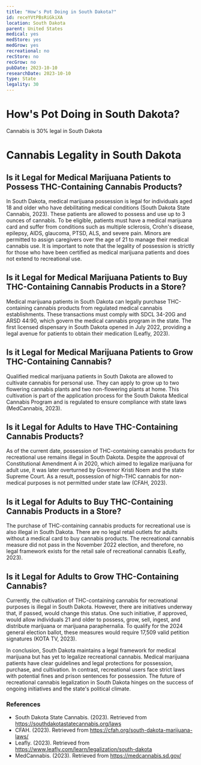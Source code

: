 ```yaml
---
title: "How's Pot Doing in South Dakota?"
id: receYVtPBsRiGkiXA
location: South Dakota
parent: United States
medical: yes
medStore: yes
medGrow: yes
recreational: no
recStore: no
recGrow: no
pubDate: 2023-10-10
researchDate: 2023-10-10
type: State
legality: 30
---
```


# How's Pot Doing in South Dakota?

<p class="howsit">Cannabis is 30% legal in South Dakota</p>

# Cannabis Legality in South Dakota

## Is it Legal for Medical Marijuana Patients to Possess THC-Containing Cannabis Products?

In South Dakota, medical marijuana possession is legal for individuals aged 18 and older who have debilitating medical conditions (South Dakota State Cannabis, 2023). These patients are allowed to possess and use up to 3 ounces of cannabis. To be eligible, patients must have a medical marijuana card and suffer from conditions such as multiple sclerosis, Crohn's disease, epilepsy, AIDS, glaucoma, PTSD, ALS, and severe pain. Minors are permitted to assign caregivers over the age of 21 to manage their medical cannabis use. It is important to note that the legality of possession is strictly for those who have been certified as medical marijuana patients and does not extend to recreational use.

## Is it Legal for Medical Marijuana Patients to Buy THC-Containing Cannabis Products in a Store?

Medical marijuana patients in South Dakota can legally purchase THC-containing cannabis products from regulated medical cannabis establishments. These transactions must comply with SDCL 34-20G and ARSD 44:90, which govern the medical cannabis program in the state. The first licensed dispensary in South Dakota opened in July 2022, providing a legal avenue for patients to obtain their medication (Leafly, 2023).

## Is it Legal for Medical Marijuana Patients to Grow THC-Containing Cannabis?

Qualified medical marijuana patients in South Dakota are allowed to cultivate cannabis for personal use. They can apply to grow up to two flowering cannabis plants and two non-flowering plants at home. This cultivation is part of the application process for the South Dakota Medical Cannabis Program and is regulated to ensure compliance with state laws (MedCannabis, 2023).

## Is it Legal for Adults to Have THC-Containing Cannabis Products?

As of the current date, possession of THC-containing cannabis products for recreational use remains illegal in South Dakota. Despite the approval of Constitutional Amendment A in 2020, which aimed to legalize marijuana for adult use, it was later overturned by Governor Kristi Noem and the state Supreme Court. As a result, possession of high-THC cannabis for non-medical purposes is not permitted under state law (CFAH, 2023).

## Is it Legal for Adults to Buy THC-Containing Cannabis Products in a Store?

The purchase of THC-containing cannabis products for recreational use is also illegal in South Dakota. There are no legal retail outlets for adults without a medical card to buy cannabis products. The recreational cannabis measure did not pass in the November 2022 election, and therefore, no legal framework exists for the retail sale of recreational cannabis (Leafly, 2023).

## Is it Legal for Adults to Grow THC-Containing Cannabis?

Currently, the cultivation of THC-containing cannabis for recreational purposes is illegal in South Dakota. However, there are initiatives underway that, if passed, would change this status. One such initiative, if approved, would allow individuals 21 and older to possess, grow, sell, ingest, and distribute marijuana or marijuana paraphernalia. To qualify for the 2024 general election ballot, these measures would require 17,509 valid petition signatures (KOTA TV, 2023).

In conclusion, South Dakota maintains a legal framework for medical marijuana but has yet to legalize recreational cannabis. Medical marijuana patients have clear guidelines and legal protections for possession, purchase, and cultivation. In contrast, recreational users face strict laws with potential fines and prison sentences for possession. The future of recreational cannabis legalization in South Dakota hinges on the success of ongoing initiatives and the state's political climate.

### References

- South Dakota State Cannabis. (2023). Retrieved from https://southdakotastatecannabis.org/laws
- CFAH. (2023). Retrieved from https://cfah.org/south-dakota-marijuana-laws/
- Leafly. (2023). Retrieved from https://www.leafly.com/learn/legalization/south-dakota
- MedCannabis. (2023). Retrieved from https://medcannabis.sd.gov/
